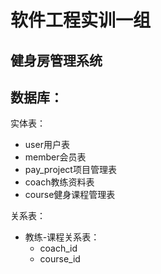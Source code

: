 # 软件工程实训一组
## 健身房管理系统

## 数据库：

实体表：

- user用户表
- member会员表
- pay_project项目管理表
- coach教练资料表
- course健身课程管理表

关系表：

- 教练-课程关系表：
  - coach_id
  - course_id
